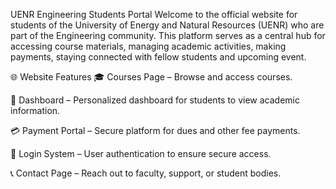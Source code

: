 UENR Engineering Students Portal
Welcome to the official website for students of the University of Energy and Natural Resources (UENR) who are part of the Engineering community. This platform serves as a central hub for accessing course materials, managing academic activities, making payments, staying connected with fellow students and upcoming event.

🌐 Website Features
🎓 Courses Page – Browse and access courses.

🧾 Dashboard – Personalized dashboard for students to view academic information.

💳 Payment Portal – Secure platform for dues and other fee payments.

🔐 Login System – User authentication to ensure secure access.

📞 Contact Page – Reach out to faculty, support, or student bodies.
